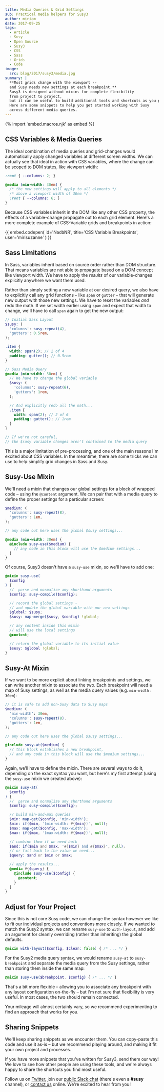 ```yaml
---
title: Media Queries & Grid Settings
sub: Practical media helpers for Susy3
author: miriam
date: 2017-09-25
tags:
  - Article
  - Susy
  - Open Source
  - Susy3
  - CSS
  - Sass
  - Grids
  - Code
image:
  src: blog/2017/susy3/media.jpg
summary: |
  **Most grids change with the viewport --
  and Susy needs new settings at each breakpoint.**
  Susy3 is designed without mixins for complete flexibility
  from project to project,
  but it can be useful to build additional tools and shortcuts as you go.
  Here are some snippets to help you get started working with Susy
  across different media queries.
---
```


{% import 'embed.macros.njk' as embed %}

## CSS Variables & Media Queries

The ideal combination of media queries and grid-changes would
automatically apply changed variables at different screen widths. We can
actually see that ideal in action with CSS variables, where the change
can be scoped to DOM states, like viewport width:

```scss
:root { --columns: 2; }

@media (min-width: 30em) {
  /* the new settings will apply to all elements */
  /* above a viewport width of 30em */
  :root { --columns: 6; }
}
```

Because CSS variables inherit in the DOM like any other CSS property,
the effects of a variable-change propagate out to each grid element.
Here's a more complete example of CSS-Variable grids and breakpoints in
action:

{{ embed.codepen(
  id='NadbNR',
  title='CSS Variable Breakpoints',
  user='mirisuzanne'
) }}

## Sass Limitations

In Sass, variables inherit based on source order rather than DOM
structure. That means variables are not able to propagate based on a DOM
concept like viewport width. We have to apply the *results* of our
variable-changes explicitly anywhere we want them used.

Rather than simply setting a new variable at our desired query, we also
have to explicitly call any grid functions – like `span` or `gutter` –
that will generate new output with those new settings. We have to reset
the variables *and* redo the math. If we set width earlier using `span`
and expect that width to change, we'll have to call `span` again to get
the new output:

```scss
// Initial Sass Layout
$susy: (
  'columns': susy-repeat(4),
  'gutters': 0.5rem,
);

.item {
  width: span(2); // 2 of 4
  padding: gutter(); // 0.5rem
}

// Sass Media Query
@media (min-width: 30em) {
  // We have to change the global variable
  $susy: (
    'columns': susy-repeat(6),
    'gutters': 1rem,
  );

  // And explicitly redo all the math...
  .item {
    width: span(2); // 2 of 6
    padding: gutter(); // 1rem
  }
}

// If we're not careful,
// the $susy variable changes aren't contained to the media query
```

This is a major limitation of pre-processing, and one of the main
reasons I'm excited about CSS variables. In the meantime, there are some
tricks we can use to help simplify grid changes in Sass and Susy.

## Susy-Use Mixin

We'll need a mixin that changes our global settings for a block of
wrapped code – using the `@content` argument. We can pair that with a
media query to define the proper settings for a particular screen:

```scss
$medium: (
  'columns': susy-repeat(8),
  'gutters': 1em,
);

// any code out here uses the global $susy settings...

@media (min-width: 30em) {
  @include susy-use($medium) {
    // any code in this block will use the $medium settings...
  }
}
```

Of course, Susy3 doesn't have a `susy-use` mixin, so we'll have to add
one:

```scss
@mixin susy-use(
  $config
) {
  //  parse and normalize any shorthand arguments
  $config: susy-compile($config);

  // record the global settings -
  // and update the global variable with our new settings
  $global: $susy;
  $susy: map-merge($susy, $config) !global;

  // any content inside this mixin
  // will use the local settings
  @content;

  // return the global variable to its initial value
  $susy: $global !global;
}
```

## Susy-At Mixin

If we want to be more explicit about linking breakpoints and settings,
we can write another mixin to associate the two. Each breakpoint will
need a map of Susy settings, as well as the media query values (e.g.
`min-width: 30em`):

```scss
// it is safe to add non-Susy data to Susy maps
$medium: (
  'min-width': 30em,
  'columns': susy-repeat(8),
  'gutters': 1em,
);

// any code out here uses the global $susy settings...

@include susy-at($medium) {
  // this block establishes a new breakpoint,
  // and any code in this block will use the $medium settings...
}
```

Again, we'll have to define the mixin. There are several ways to do it,
depending on the exact syntax you want, but here's my first attempt
(using the `susy-use` mixin we created above):

```scss
@mixin susy-at(
  $config
) {
  //  parse and normalize any shorthand arguments
  $config: susy-compile($config);

  // build min-and-max queries
  $min: map-get($config, 'min-width');
  $min: if($min, '(min-width: #{$min})', null);
  $max: map-get($config, 'max-width');
  $max: if($max, '(max-width: #{$max})', null);

  // combine them if we need both
  $and: if($min and $max, '#{$min} and #{$max}', null);
  // or fall back to the value we need...
  $query: $and or $min or $max;

  // apply the results...
  @media #{$query} {
    @include susy-use($config) {
      @content;
    }
  }
}
```

## Adjust for Your Project

Since this is not core Susy code, we can change the syntax however we
like to fit our individual projects and conventions more closely. If we
wanted to match the Susy2 syntax, we can rename `susy-use` to
`with-layout`, and add an argument for cleanly overriding (rather than
inheriting) the global defaults.

```scss
@mixin with-layout($config, $clean: false) { /* ... */ }
```

For the Susy2 media query syntax, we would rename `susy-at` to
`susy-breakpoint` and separate the media query from the Susy settings,
rather than storing them inside the same map:

```scss
@mixin susy-use($breakpoint, $config) { /* ... */ }
```

That's a bit more flexible – allowing you to associate any breakpoint
with any layout configuration on-the-fly – but I'm not sure that
flexibility is very useful. In most cases, the two should remain
connected.

Your mileage will almost certainly vary, so we recommend experimenting
to find an approach that works for you.

## Sharing Snippets

We'll keep sharing snippets as we encounter them. You can copy-paste
this code and use it as-is – but we recommend playing around, and making
it fit your own project and processes.

If you have more snippets that you've written for Susy3, send them our
way! We love to see how other people are using these tools, and we're
always happy to share the shortcuts you find most useful.

Follow us on [Twitter], join our [public Slack chat] (there's even a
**\#susy** channel), or [contact us] online. We're excited to hear from
you!

[Twitter]: https://twitter.com/oddbird
[public Slack chat]: http://friends.oddbird.net
[contact us]: /contact/
